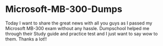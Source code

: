 # Microsoft-MB-300-Dumps
Today I want to share the great news with all you guys as I passed my Microsoft MB-300 exam without any hassle. Dumpschool helped me through their Study guide and practice test and I just want to say wow to them. Thanks a lot!!
